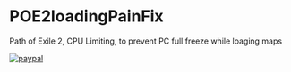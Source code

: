 # POE2loadingPainFix
Path of Exile 2, CPU Limiting, to prevent PC full freeze while loaging maps
<p>
  <a href="https://www.paypal.me/crimsoned/10">
      <img src="https://www.paypalobjects.com/en_US/i/btn/btn_donateCC_LG.gif" alt="paypal">
  </a>
</p>
